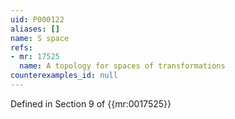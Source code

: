 ```yaml
---
uid: P000122
aliases: []
name: S space
refs:
- mr: 17525
  name: A topology for spaces of transformations
counterexamples_id: null
---
```

Defined in Section 9 of {{mr:0017525}}
